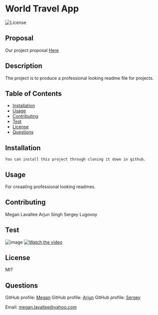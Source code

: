  
# World Travel App

![License](https://img.shields.io/badge/License-MIT-blue)

## Proposal
Our project proposal [Here](https://docs.google.com/document/d/1RIcCoV3pUM4s_eIP8U6rwWWyTKbiM5N5iTAX1Xs6QL0/edit?usp=sharing) 
        
## Description
The project is to produce a professional looking readme file for projects.
        
## Table of Contents
* [Installation](#installation)
* [Usage](#usage)
* [Contributing](#contributing)
* [Test](#tests)
* [License](#license)
* [Questions](#questions)
        


## Installation
```
You can install this project through cloning it down in github.
```

## Usage
For creaating professional looking readmes.

        
## Contributing
Megan Lavallee 
Arjun Singh 
Sergey Lugovoy 

        
## Test
![image](https://user-images.githubusercontent.com/73404164/100271823-5ca4f580-2f17-11eb-912b-77e452337ec4.png)
[![Watch the video](https://www.youtube.com/watch?v=T28L0ldPNsE)](https://www.youtube.com/watch?v=T28L0ldPNsE)
        
## License
MIT

## Questions
GitHub profile: [Megan](https://github.com/meganlavallee)
GitHub profile: [Arjun](https://github.com/arjunsingh1027)
GitHub profile: [Sergey](https://github.com/slugovoy)

Email: megan.lavallee@yahoo.com